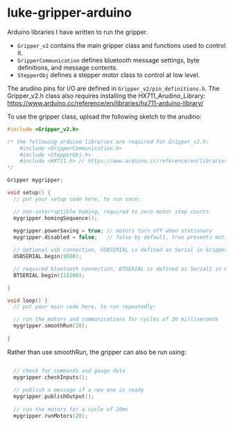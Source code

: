 # luke-gripper-arduino

Arduino libraries I have written to run the gripper.
* ```Gripper_v2``` contains the main gripper class and functions used to control it.
* ```GripperCommunication``` defines bluetooth message settings, byte definitions, and message contents.
* ```StepperObj``` defines a stepper motor class to control at low level.

The arudino pins for I/O are defined in ```Gripper_v2/pin_definitions.h```. The Gripper_v2.h class also requires installing the HX711_Arudino_Library: https://www.arduino.cc/reference/en/libraries/hx711-arduino-library/

To use the gripper class, upload the following sketch to the arudino:

```c++
#include <Gripper_v2.h>

/* the following arduino libraries are required for Gripper_v2.h:
    #include <GripperCommunication.h>
    #include <StepperObj.h>
    #include <HX711.h> // https://www.arduino.cc/reference/en/libraries/hx711-arduino-library/
*/

Gripper mygripper;

void setup() {
  // put your setup code here, to run once:

  // non-interruptible homing, required to zero motor step counts
  mygripper.homingSequence();
  
  mygripper.powerSaving = true; // motors turn off when stationary
  mygripper.disabled = false;   // false by default, true prevents motion

  // optional usb connection, USBSERIAL is defined as Serial in GripperCommunication.h
  USBSERIAL.begin(9600);

  // required bluetooth connection, BTSERIAL is defined as Serial2 in GripperCommunication.h
  BTSERIAL.begin(115200);

}

void loop() {
  // put your main code here, to run repeatedly:

  // run the motors and communications for cycles of 20 milliseconds
  mygripper.smoothRun(20);
  
}
```
Rather than use smoothRun, the gripper can also be run using:

```c++

  // check for commands and gauge data
  mygripper.checkInputs();
  
  // publish a message if a new one is ready
  mygripper.publishOutput();
  
  // run the motors for a cycle of 20ms
  mygripper.runMotors(20);
```
